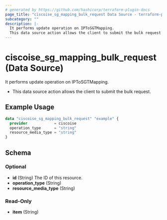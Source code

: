 ```yaml
---
# generated by https://github.com/hashicorp/terraform-plugin-docs
page_title: "ciscoise_sg_mapping_bulk_request Data Source - terraform-provider-ciscoise"
subcategory: ""
description: |-
  It performs update operation on IPToSGTMapping.
  This data source action allows the client to submit the bulk request.
---
```


# ciscoise_sg_mapping_bulk_request (Data Source)

It performs update operation on IPToSGTMapping.

- This data source action allows the client to submit the bulk request.

## Example Usage

```terraform
data "ciscoise_sg_mapping_bulk_request" "example" {
  provider            = ciscoise
  operation_type      = "string"
  resource_media_type = "string"
}
```

<!-- schema generated by tfplugindocs -->
## Schema

### Optional

- **id** (String) The ID of this resource.
- **operation_type** (String)
- **resource_media_type** (String)

### Read-Only

- **item** (String)


